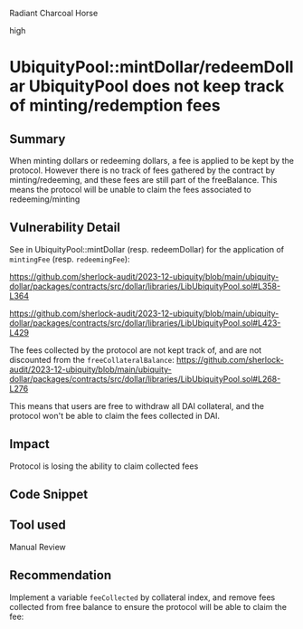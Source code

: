 Radiant Charcoal Horse

high

# UbiquityPool::mintDollar/redeemDollar UbiquityPool does not keep track of minting/redemption fees

## Summary
When minting dollars or redeeming dollars, a fee is applied to be kept by the protocol. However there is no track of fees gathered by the contract by minting/redeeming, and these fees are still part of the freeBalance. This means the protocol will be unable to claim the fees associated to redeeming/minting 

## Vulnerability Detail
See in UbiquityPool::mintDollar (resp. redeemDollar) for the application of `mintingFee` (resp. `redeemingFee`):

https://github.com/sherlock-audit/2023-12-ubiquity/blob/main/ubiquity-dollar/packages/contracts/src/dollar/libraries/LibUbiquityPool.sol#L358-L364

https://github.com/sherlock-audit/2023-12-ubiquity/blob/main/ubiquity-dollar/packages/contracts/src/dollar/libraries/LibUbiquityPool.sol#L423-L429

The fees collected by the protocol are not kept track of, and are not discounted from the `freeCollateralBalance`:
https://github.com/sherlock-audit/2023-12-ubiquity/blob/main/ubiquity-dollar/packages/contracts/src/dollar/libraries/LibUbiquityPool.sol#L268-L276

This means that users are free to withdraw all DAI collateral, and the protocol won't be able to claim the fees collected in DAI.

## Impact
Protocol is losing the ability to claim collected fees

## Code Snippet

## Tool used

Manual Review

## Recommendation
Implement a variable `feeCollected` by collateral index, and remove fees collected from free balance to ensure the protocol will be able to claim the fee:

